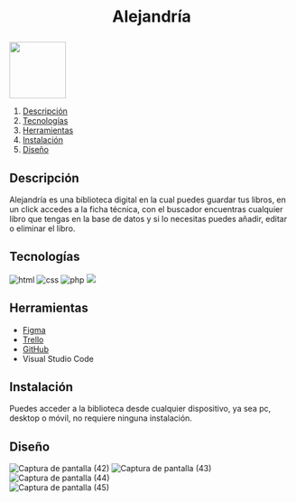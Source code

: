 # <p align="center">Alejandría</p> 
<img width="100" src= "https://cdn-icons-png.flaticon.com/512/4598/4598892.png"></img> 


1. [Descripción](#descripción)
2. [Tecnologías](#tecnologías)
3. [Herramientas](#herramientas)
4. [Instalación](#instalación)
5. [Diseño](#diseño)


## Descripción

Alejandría es una biblioteca digital en la cual puedes guardar tus libros, en un click accedes a la ficha técnica, con el buscador encuentras cualquier libro que tengas en la base de datos y si lo necesitas puedes añadir, editar o eliminar el libro.

## Tecnologías

<img src= "https://img.shields.io/badge/html5-%23E34F26.svg?style=for-the-badge&logo=html5&logoColor=white" alt = "html"></img>
<img src= "https://img.shields.io/badge/css3-%231572B6.svg?style=for-the-badge&logo=css3&logoColor=white" alt = "css"></img>
<img src= "https://img.shields.io/badge/php-%23323330.svg?style=for-the-badge&logo=php&logoColor=%23F7DF1E" alt= "php"></img>
<img src="https://img.shields.io/badge/Mysql-%23E34F26.svg?style=for-the-badge&logo=mysql5&logoColor=white"></img>


## Herramientas

* [Figma](https://www.figma.com/file/Tn934PzL2mHlWLFFugjMgW/Alejandr%C3%ADa?node-id=21%3A147&t=FTWOiMVoef3s3ayX-0) 
* [Trello](https://trello.com/b/J5gfQhyR/alejandr%C3%ADa)
* [GitHub](https://github.com/SILLUCERO/alejandria)
* Visual Studio Code 

## Instalación

Puedes acceder a la biblioteca desde cualquier dispositivo, ya sea pc, desktop o móvil, no requiere ninguna instalación.

## Diseño

![Captura de pantalla (42)](https://user-images.githubusercontent.com/116794919/216437247-48422bdb-a545-4706-81fc-b4d38608fad2.png)
![Captura de pantalla (43)](https://user-images.githubusercontent.com/116794919/216437585-e4a19aa6-6305-40b9-859f-b865433e5449.png)
![Captura de pantalla (44)](https://user-images.githubusercontent.com/116794919/216437849-55544238-ad86-400c-8165-2cdad775f837.png)<br>
![Captura de pantalla (45)](https://user-images.githubusercontent.com/116794919/216438101-3f6c802b-21ba-4a8c-92e7-f282d33b4a61.png)




